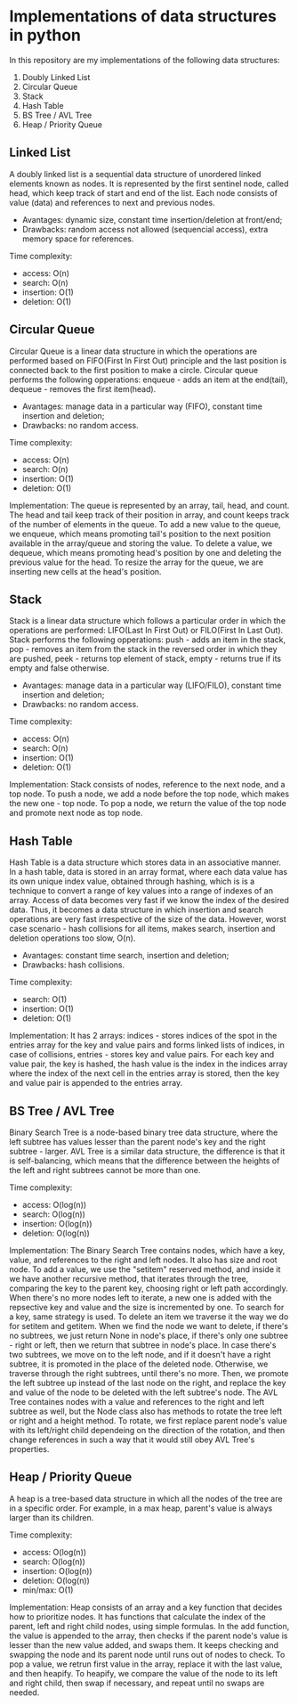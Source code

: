 # Implementations of data structures in python
In this repository are my implementations of the following data structures:
1. Doubly Linked List
2. Circular Queue
3. Stack
4. Hash Table
5. BS Tree / AVL Tree
6. Heap / Priority Queue

## Linked List
A doubly linked list is a sequential data structure of unordered linked elements known as nodes. It is represented by the first sentinel node, called head, which keep track of start and end of the list. Each node consists of value (data) and references to next and previous nodes.
* Avantages: dynamic size, constant time insertion/deletion at front/end;
* Drawbacks: random access not allowed (sequencial access), extra memory space for references.

Time complexity:
* access: O(n)
* search: O(n)
* insertion: O(1)
* deletion: O(1)

## Circular Queue
Circular Queue is a linear data structure in which the operations are performed based on FIFO(First In First Out) principle and the last position is connected back to the first position to make a circle. Circular queue performs the following opperations: enqueue - adds an item at the end(tail), dequeue - removes the first item(head).
* Avantages: manage data in a particular way (FIFO), constant time insertion and deletion;
* Drawbacks: no random access.

Time complexity:
* access: O(n)
* search: O(n)
* insertion: O(1)
* deletion: O(1)

Implementation:
The queue is represented by an array, tail, head, and count. The head and tail keep track of their position in array, and count keeps track of the number of elements in the queue. To add a new value to the queue, we enqueue, which means promoting tail's position to the next position available in the array/queue and storing the value. To delete a value, we dequeue, which means promoting head's position by one and deleting the previous value for the head. To resize the array for the queue, we are inserting new cells at the head's position.

## Stack
Stack is a linear data structure which follows a particular order in which the operations are performed: LIFO(Last In First Out) or FILO(First In Last Out). Stack performs the following opperations: push - adds an item in the stack, pop - removes an item from the stack in the reversed order in which they are pushed, peek - returns top element of stack, empty - returns true if its empty and false otherwise.
* Avantages: manage data in a particular way (LIFO/FILO), constant time insertion and deletion;
* Drawbacks: no random access.

Time complexity:
* access: O(n)
* search: O(n)
* insertion: O(1)
* deletion: O(1)

Implementation:
Stack consists of nodes, reference to the next node, and a top node. To push a node, we add a node before the top node, which makes the new one - top node. To pop a node, we return the value of the top node and promote next node as top node.

## Hash Table
Hash Table is a data structure which stores data in an associative manner. In a hash table, data is stored in an array format, where each data value has its own unique index value, obtained through hashing, which is is a technique to convert a range of key values into a range of indexes of an array. Access of data becomes very fast if we know the index of the desired data. Thus, it becomes a data structure in which insertion and search operations are very fast irrespective of the size of the data. However, worst case scenario - hash collisions for all items, makes search, insertion and deletion operations too slow, O(n).
* Avantages: constant time search, insertion and deletion;
* Drawbacks: hash collisions.

Time complexity:
* search: O(1)
* insertion: O(1)
* deletion: O(1)

Implementation:
It has 2 arrays: indices - stores indices of the spot in the entries array for the key and value pairs and forms linked lists of indices, in case of collisions, entries - stores key and value pairs. For each key and value pair, the key is hashed, the hash value is the index in the indices array where the index of the next cell in the entries array is stored, then the key and value pair is appended to the entries array.

## BS Tree / AVL Tree
Binary Search Tree is a node-based binary tree data structure, where the left subtree has values lesser than the parent node's key and the right subtree - larger. AVL Tree is a similar data structure, the difference is that it is self-balancing, which means that the difference between the heights of the left and right subtrees cannot be more than one.

Time complexity:
* access: O(log(n))
* search: O(log(n))
* insertion: O(log(n))
* deletion: O(log(n))

Implementation:
The Binary Search Tree contains nodes, which have a key, value, and references to the right and left nodes. It also has size and root node. To add a value, we use the "setitem" reserved method, and inside it we have another recursive method, that iterates through the tree, comparing the key to the parent key, choosing right or left path accordingly. When there's no more nodes left to iterate, a new one is added with the repsective key and value and the size is incremented by one. To search for a key, same strategy is used. To delete an item we traverse it the way we do for setitem and getitem. When we find the node we want to delete, if there's no subtrees, we just return None in node's place, if there's only one subtree - right or left, then we return that subtree in node's place. In case there's two subtrees, we move on to the left node, and if it doesn't have a right subtree, it is promoted in the place of the deleted node. Otherwise, we traverse through the right subtrees, until there's no more. Then, we promote the left subtree up instead of the last node on the right, and replace the key and value of the node to be deleted with the left subtree's node.
The AVL Tree containes nodes with a value and references to the right and left subtree as well, but the Node class also has methods to rotate the tree left or right and a height method. To rotate, we first replace parent node's value with its left/right child dependeing on the direction of the rotation, and then change references in such a way that it would still obey AVL Tree's properties.

## Heap / Priority Queue

A heap is a tree-based data structure in which all the nodes of the tree are in a specific order. For example, in a max heap, parent's value is always larger than its children. 

Time complexity:
* access: O(log(n))
* search: O(log(n))
* insertion: O(log(n))
* deletion: O(log(n))
* min/max: O(1)

Implementation:
Heap consists of an array and a key function that decides how to prioritize nodes. It has functions that calculate the index of the parent, left and right child nodes, using simple formulas. In the add function, the value is appended to the array, then checks if the parent node's value is lesser than the new value added, and swaps them. It keeps checking and swapping the node and its parent node until runs out of nodes to check. To pop a value, we retrun first value in the array, replace it with the last value, and then heapify. To heapify, we compare the value of the node to its left and right child, then swap if necessary, and repeat until no swaps are needed.


